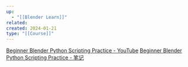 ```yaml
---
up:
  - "[[Blender Learn]]"
related: 
created: 2024-01-21
type: "[[Course]]"
---
```




[Beginner Blender Python Scripting Practice - YouTube](https://www.youtube.com/playlist?list=PLB8-FQgROBmmeCnCfuJEGzP0nH0u3tz7j)
[Beginner Blender Python Scripting Practice - 笔记](https://rk7nrn34nu.feishu.cn/docx/GmFbdkDWFof8ZVxMmQ5ciSTWnHh)


